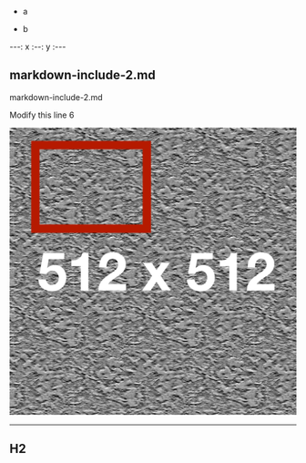 - a

- b

---:
x
:--:
y
:---



## markdown-include-2.md

markdown-include-2.md

Modify this line 6

![](root/image-512x512.png)

---

## H2